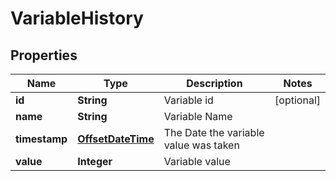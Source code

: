 
# VariableHistory

## Properties
Name | Type | Description | Notes
------------ | ------------- | ------------- | -------------
**id** | **String** | Variable id |  [optional]
**name** | **String** | Variable Name | 
**timestamp** | [**OffsetDateTime**](OffsetDateTime.md) | The Date the variable value was taken | 
**value** | **Integer** | Variable value | 



